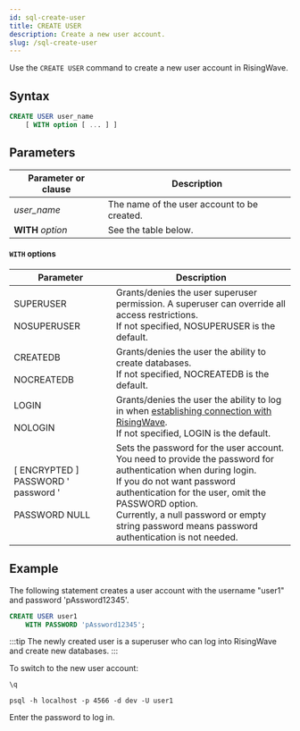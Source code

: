 ```yaml
---
id: sql-create-user
title: CREATE USER
description: Create a new user account.
slug: /sql-create-user
---
```


Use the `CREATE USER` command to create a new user account in RisingWave.

## Syntax

```sql
CREATE USER user_name 
    [ WITH option [ ... ] ]
```
<!-- 'WITH' will be optional in v0.1.12. (Now 'WITH' is required if you want to specify options.) Track: https://github.com/singularity-data/risingwave/pull/4414 -->

## Parameters
| Parameter or clause | Description           |
| ------------------- | --------------------- |
| *user_name* | The name of the user account to be created. |
| **WITH** *option* | See the table below. |

#### `WITH` options
| Parameter | Description           |
| --------- | --------------------- |
| SUPERUSER <br/><br/> NOSUPERUSER | Grants/denies the user superuser permission. A superuser can override all access restrictions. <br/> If not specified, NOSUPERUSER is the default. |
| CREATEDB <br/><br/> NOCREATEDB | Grants/denies the user the ability to create databases. <br/> If not specified, NOCREATEDB is the default. |
| LOGIN <br/><br/> NOLOGIN | Grants/denies the user the ability to log in when [establishing connection with RisingWave](../Get-Started.md/#connect-to-risingwave). <br/> If not specified, LOGIN is the default. |
| [ ENCRYPTED ] PASSWORD ' password ' <br/><br/> PASSWORD NULL | Sets the password for the user account. You need to provide the password for authentication when during login. <br/> If you do not want password authentication for the user, omit the PASSWORD option. <br/> Currently, a null password or empty string password means password authentication is not needed. | <!-- Behavior for a null/empty password might change in the future. Track: https://github.com/singularity-data/risingwave/issues/4428 -->


## Example

The following statement creates a user account with the username "user1" and password 'pAssword12345'.

```sql
CREATE USER user1 
    WITH PASSWORD 'pAssword12345';
```

:::tip
The newly created user is a superuser who can log into RisingWave and create new databases.
:::


To switch to the new user account:

```sql title="Quit current connection."
\q
```
```shell title="Connect and log in with the new account."
psql -h localhost -p 4566 -d dev -U user1
```
Enter the password to log in.
